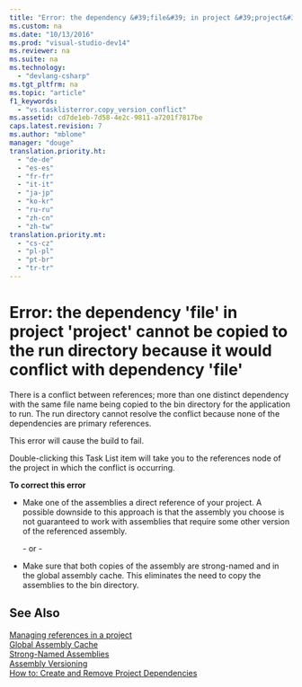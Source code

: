 ```yaml
---
title: "Error: the dependency &#39;file&#39; in project &#39;project&#39; cannot be copied to the run directory because it would conflict with dependency &#39;file&#39;"
ms.custom: na
ms.date: "10/13/2016"
ms.prod: "visual-studio-dev14"
ms.reviewer: na
ms.suite: na
ms.technology: 
  - "devlang-csharp"
ms.tgt_pltfrm: na
ms.topic: "article"
f1_keywords: 
  - "vs.tasklisterror.copy_version_conflict"
ms.assetid: cd7de1eb-7d58-4e2c-9811-a7201f7817be
caps.latest.revision: 7
ms.author: "mblome"
manager: "douge"
translation.priority.ht: 
  - "de-de"
  - "es-es"
  - "fr-fr"
  - "it-it"
  - "ja-jp"
  - "ko-kr"
  - "ru-ru"
  - "zh-cn"
  - "zh-tw"
translation.priority.mt: 
  - "cs-cz"
  - "pl-pl"
  - "pt-br"
  - "tr-tr"
---
```

# Error: the dependency &#39;file&#39; in project &#39;project&#39; cannot be copied to the run directory because it would conflict with dependency &#39;file&#39;
There is a conflict between references; more than one distinct dependency with the same file name being copied to the bin directory for the application to run. The run directory cannot resolve the conflict because none of the dependencies are primary references.  
  
 This error will cause the build to fail.  
  
 Double-clicking this Task List item will take you to the references node of the project in which the conflict is occurring.  
  
 **To correct this error**  
  
-   Make one of the assemblies a direct reference of your project. A possible downside to this approach is that the assembly you choose is not guaranteed to work with assemblies that require some other version of the referenced assembly.  
  
     \- or -  
  
-   Make sure that both copies of the assembly are strong-named and in the global assembly cache. This eliminates the need to copy the assemblies to the bin directory.  
  
## See Also  
 [Managing references in a project](../ide/managing-references-in-a-project.md)   
 [Global Assembly Cache](../Topic/Global%20Assembly%20Cache.md)   
 [Strong-Named Assemblies](../Topic/Strong-Named%20Assemblies.md)   
 [Assembly Versioning](../Topic/Assembly%20Versioning.md)   
 [How to: Create and Remove Project Dependencies](../ide/how-to--create-and-remove-project-dependencies.md)